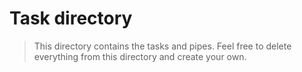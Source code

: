 # Task directory
> This directory contains the tasks and pipes.
  Feel free to delete everything from this directory
  and create your own.
